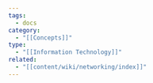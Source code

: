 ```yaml
---
tags:
  - docs
category:
  - "[[Concepts]]"
type:
  - "[[Information Technology]]"
related:
  - "[[content/wiki/networking/index]]"
---
```

